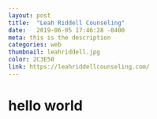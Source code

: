 ```yaml
---
layout: post
title:  "Leah Riddell Counseling"
date:   2019-06-05 17:46:28 -0400
meta: this is the description
categories: web
thumbnail: leahriddell.jpg
color: 2C3E50
link: https://leahriddellcounseling.com/
---
```

# hello world
